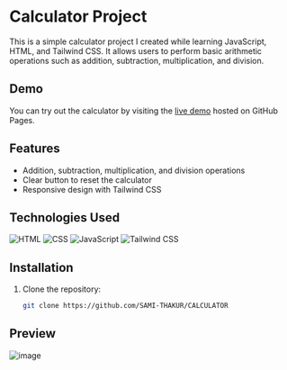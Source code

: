 # Calculator Project

This is a simple calculator project I created while learning JavaScript, HTML, and Tailwind CSS. It allows users to perform basic arithmetic operations such as addition, subtraction, multiplication, and division.

## Demo

You can try out the calculator by visiting the [live demo](https://sami-thakur.github.io/CALCULATOR/) hosted on GitHub Pages.



## Features

- Addition, subtraction, multiplication, and division operations
- Clear button to reset the calculator
- Responsive design with Tailwind CSS

## Technologies Used

<div align="left">
  <img src="https://img.shields.io/badge/HTML-5E5E5E?style=for-the-badge&logo=html5&logoColor=E34F26" alt="HTML">
  <img src="https://img.shields.io/badge/CSS-5E5E5E?style=for-the-badge&logo=css3&logoColor=1572B6" alt="CSS">
  <img src="https://img.shields.io/badge/JavaScript-5E5E5E?style=for-the-badge&logo=javascript&logoColor=F7DF1E" alt="JavaScript">
  <img src="https://img.shields.io/badge/Tailwind%20CSS-5E5E5E?style=for-the-badge&logo=tailwind-css&logoColor=38B2AC" alt="Tailwind CSS">
</div>

## Installation

1. Clone the repository:

   ```bash
   git clone https://github.com/SAMI-THAKUR/CALCULATOR

## Preview
![image](https://github.com/SAMI-THAKUR/CALCULATOR/assets/118300788/54ba1174-9267-4d1b-a337-af9acae9c705)

